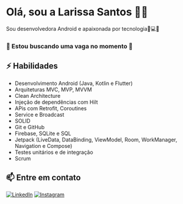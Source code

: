 # Olá, sou a Larissa Santos 👩‍💻

Sou desenvolvedora Android e apaixonada por tecnologia📱💻😍
### 👀 Estou buscando uma vaga no momento 👀

## ⚡ Habilidades
- Desenvolvimento Android (Java, Kotlin e Flutter)
- Arquiteturas MVC, MVP, MVVM
- Clean Architecture
- Injeção de dependências com Hilt
- APis com Retrofit, Coroutines
- Service e Broadcast
- SOLID
- Git e GitHub
- Firebase, SQLite e SQL
- Jetpack (LiveData, DataBinding, ViewModel, Room, WorkManager, Navigation e Compose)
- Testes unitários e de integração
- Scrum

## 📫 Entre em contato
[![LinkedIn](https://img.shields.io/badge/LinkedIn-0077B5?style=for-the-badge&logo=linkedin&logoColor=white)](https://www.linkedin.com/in/larissa-santos-478961ab/)
[![Instagram](https://img.shields.io/badge/Instagram-E4405F?style=for-the-badge&logo=instagram&logoColor=white)](https://www.instagram.com/larynha1129) 
